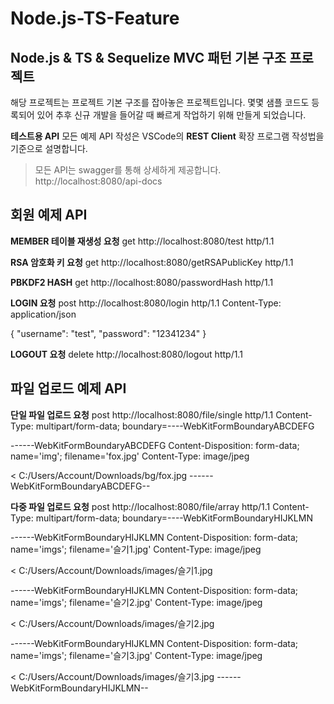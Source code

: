 # Node.js-TS-Feature

## Node.js &amp; TS &amp; Sequelize MVC 패턴 기본 구조 프로젝트

해당 프로젝트는 프로젝트 기본 구조를 잡아놓은 프로젝트입니다.
몇몇 샘플 코드도 등록되어 있어 추후 신규 개발을 들어갈 때 빠르게 작업하기 위해 만들게 되었습니다.

**테스트용 API**
모든 예제 API 작성은 VSCode의 **REST Client** 확장 프로그램 작성법을 기준으로 설명합니다.

> 모든 API는 swagger를 통해 상세하게 제공합니다. http://localhost:8080/api-docs

## 회원 예제 API

**MEMBER 테이블 재생성 요청**
get http://localhost:8080/test http/1.1

**RSA 암호화 키 요청**
get http://localhost:8080/getRSAPublicKey http/1.1

**PBKDF2 HASH**
get http://localhost:8080/passwordHash http/1.1

**LOGIN 요청**
post http://localhost:8080/login http/1.1
Content-Type: application/json

{
"username": "test",
"password": "12341234"
}

**LOGOUT 요청**
delete http://localhost:8080/logout http/1.1

## 파일 업로드 예제 API

**단일 파일 업로드 요청**
post http://localhost:8080/file/single http/1.1
Content-Type: multipart/form-data; boundary=----WebKitFormBoundaryABCDEFG

------WebKitFormBoundaryABCDEFG
Content-Disposition: form-data; name='img'; filename='fox.jpg'
Content-Type: image/jpeg

< C:/Users/Account/Downloads/bg/fox.jpg
------WebKitFormBoundaryABCDEFG--

**다중 파일 업로드 요청**
post http://localhost:8080/file/array http/1.1
Content-Type: multipart/form-data; boundary=----WebKitFormBoundaryHIJKLMN

------WebKitFormBoundaryHIJKLMN
Content-Disposition: form-data; name='imgs'; filename='슬기1.jpg'
Content-Type: image/jpeg

< C:/Users/Account/Downloads/images/슬기1.jpg

------WebKitFormBoundaryHIJKLMN
Content-Disposition: form-data; name='imgs'; filename='슬기2.jpg'
Content-Type: image/jpeg

< C:/Users/Account/Downloads/images/슬기2.jpg

------WebKitFormBoundaryHIJKLMN
Content-Disposition: form-data; name='imgs'; filename='슬기3.jpg'
Content-Type: image/jpeg

< C:/Users/Account/Downloads/images/슬기3.jpg
------WebKitFormBoundaryHIJKLMN--
